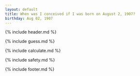 ```yaml
---
layout: default
title: When was I conceived if I was born on August 2, 1907?
birthday: Aug 02, 1907
---
```


{% include header.md %}

{% include guess.md %}

{% include calculate.md %}

{% include safety.md %}

{% include footer.md %}



